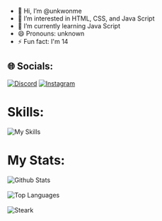 - 👋 Hi, I’m @unkwonme
- 👀 I’m interested in HTML, CSS, and Java Script
- 🌱 I’m currently learning Java Script
- 😄 Pronouns: unknown
- ⚡ Fun fact: I'm 14

## 🌐 Socials:
[![Discord](https://img.shields.io/badge/Discord-%237289DA.svg?logo=discord&logoColor=white)](https://discord.gg/https://github.com/unkwonme) [![Instagram](https://img.shields.io/badge/Instagram-%23E4405F.svg?logo=Instagram&logoColor=white)](https://instagram.com/unknownmeo_0) 

# Skills:
![My Skills](https://skillicons.dev/icons?i=html,css,js,md,cpp,bash,nodejs,npm,bootstrap,react,electron,firebase,cloudflare,git,github,gitlab,vscode,codepen,devto,discord,gmail,instagram,linux,debian)
# My Stats:
![Github Stats](https://bad-apple-github-readme.vercel.app/api?username=unknownmeovo&show_icons=true&count_private=true&line_height=20&icon_color=00b3ff&theme=blue-green&title_color=00b3ff)
<br><br>
![Top Languages](https://github-readme-mwendwa.vercel.app/api/top-langs/?username=unknownmeovo&layout=compact&count_private=true&theme=blue-green&title_color=00b3ff)
<br><br>
![Steark](https://streak-stats.demolab.com/?user=unknownmeovo&count_private=true&theme=blue-green&title_color=00b3ff)



<!-- - 👋 Hi, I’m @unknownmeovo
- 👀 I’m interested in ...
- 🌱 I’m currently learning ...
- 💞️ I’m looking to collaborate on ...
- 📫 How to reach me ...
- 😄 Pronouns: ...
- ⚡ Fun fact: ...

<!---
unknownmeovo/unknownmeovo is a ✨ special ✨ repository because its `README.md` (this file) appears on your GitHub profile.
You can click the Preview link to take a look at your changes.
--->
